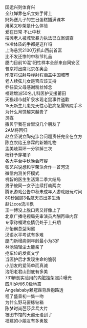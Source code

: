 国运兴则体育兴  
全红婵靠在巩立姣手臂上  
妈妈送儿子的生日蛋糕插满课本  
用英文吵架是什么体验  
爱在日常 不止中秋  
摆摊老人被城管暴力执法已立案调查  
怕冷体质的手都是这样吗  
上海悬赏2100万抓山西前首富  
比不发还惨的中秋节礼品  
厦门目前10混1阳性样本全部来自同安区  
普京将出席北京冬奥会  
印度将试射导弹射程涵盖中国城市  
老人续弦儿女是否应该支持  
乔任梁父母感谢粉丝悼念  
福建增派50名儿科医护支援莆田  
天猫超市就矿泉水现老鼠事件道歉  
15天新生儿患先天性心脏病急需转院手术  
为什么月饼越来越贵了  
灵媒  
撒贝宁我在台里没几个朋友了  
2AM将回归  
赵立坚说立陶宛涉台问题责任完全在立方  
陈立农给王彦霖的新婚礼物  
孟美岐耳环一分钟掉三次  
杨舒予穿裙子  
各大平台中秋晚会阵容  
张艺兴说想和李荣浩合作一首河流  
微信内测关怀模式  
机智的医生生活第二季大结局  
男子被同一女子连续打劫两次  
腾讯游戏公告中秋未成年人游戏限玩时间  
80秒回顾3名航天员出差生活  
赵让cos流川枫  
王一博没上脱口秀又好像上了  
北京广播电视局先审演员片酬再审内容  
专家称福建疫情仍处于上升期  
孙怡霸总型闺蜜  
汉语水平考试有多难  
厦门新增病例年龄最小为3岁  
林池陌轻尘太能亲了  
抢车位的发疯文学  
当医护后才发现生命的脆弱  
小朋友的爱简单而真诚  
洛阳老君山到底有多美  
731解剖实验用的内脏挂架照片曝光  
四川泸州6.0级地震  
Angelababy赖冠霖背后抱路透  
程了盛景初一集一吻  
为什么野马要练钻箱  
陈梦时尚芭莎乒乓大片  
被图书馆的天窗无语到了  
福建的小朋友有多勇敢  
